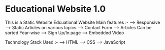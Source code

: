 # Educational Website 1.0

This is a Static Website Edcuational Website
Main features :-
--> Responsive
--> Static Articles on various topics
--> Contact Form
--> Articles Can be sorted Year-wise
--> Sign Up/In page
--> Embedded Video

Technology Stack Used :-
--> HTML
--> CSS
--> JavaScript
